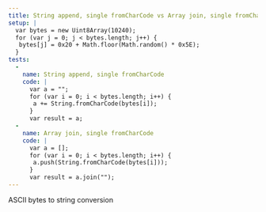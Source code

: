 ```yaml
---
title: String append, single fromCharCode vs Array join, single fromCharCode
setup: |
  var bytes = new Uint8Array(10240);
  for (var j = 0; j < bytes.length; j++) {
   bytes[j] = 0x20 + Math.floor(Math.random() * 0x5E);
  }
tests:
  -
    name: String append, single fromCharCode
    code: |
      var a = "";
      for (var i = 0; i < bytes.length; i++) {
       a += String.fromCharCode(bytes[i]);
      }
      var result = a;
  -
    name: Array join, single fromCharCode
    code: |
      var a = [];
      for (var i = 0; i < bytes.length; i++) {
       a.push(String.fromCharCode(bytes[i]));
      }
      var result = a.join("");
---
```

ASCII bytes to string conversion
